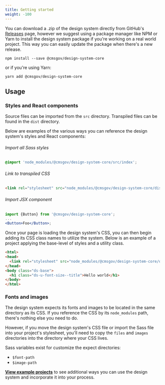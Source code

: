 ```yaml
---
title: Getting started
weight: -100
---
```


You can download a .zip of the design system directly from GitHub's [Releases](CMSgov/design-system/releases) page, however we suggest using a package manager like NPM or Yarn to install the design system package if you're working on a real world project. This way you can easily update the package when there's a new release.

```
npm install --save @cmsgov/design-system-core
```

or if you're using Yarn:

```
yarn add @cmsgov/design-system-core
```

## Usage

### Styles and React components

Source files can be imported from the `src` directory. Transpiled files can be found in the `dist` directory.

Below are examples of the various ways you can reference the design system's styles and React components:

###### Import all Sass styles

```scss
@import 'node_modules/@cmsgov/design-system-core/src/index';
```

###### Link to transpiled CSS

```html
<link rel="stylesheet" src="node_modules/@cmsgov/design-system-core/dist/index.css" />
```

###### Import JSX component

```jsx
import {Button} from '@cmsgov/design-system-core';
...
<Button>Foo</Button>;
```

Once your page is loading the design system's CSS, you can then begin adding its CSS class names to utilize the system. Below is an example of a project applying the base-level of styles and a utility class.

```html
<html>
<head>
  <link rel="stylesheet" src="node_modules/@cmsgov/design-system-core/dist/index.css" />
</head>
<body class="ds-base">
  <h1 class="ds-u-font-size--title">Hello world</h1>
</body>
</html>
```

### Fonts and images

The design system expects its fonts and images to be located in the same directory as its CSS. If you reference the CSS by its `node_modules` path, there's nothing else you need to do.

However, if you move the design system's CSS file or import the Sass file into your project's stylesheet, you'll need to copy the `files` and `images` directories into the directory where your CSS lives.

Sass variables exist for customize the expect directories:

- `$font-path`
- `$image-path`

[**View example projects**](https://github.com/CMSgov/design-system/tree/master/examples/) to see additional ways you can use the design system and incorporate it into your process.